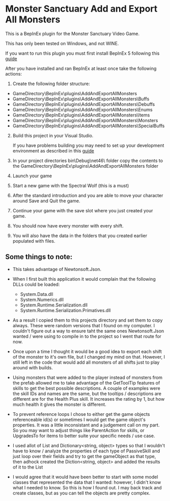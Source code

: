 # Monster Sanctuary Add and Export All Monsters

This is a BepInEx plugin for the Monster Sanctuary Video Game.

This has only been tested on Windows, and not WINE.

If you want to run this plugin you must first install BepInEx 5 following this [guide](https://docs.bepinex.dev/articles/user_guide/installation/index.html)

After you have installed and ran BepInEx at least once take the following actions:

1. Create the following folder structure:
  - GameDirectory\BepInEx\plugins\AddAndExportAllMonsters
  - GameDirectory\BepInEx\plugins\AddAndExportAllMonsters\Buffs
  - GameDirectory\BepInEx\plugins\AddAndExportAllMonsters\Debuffs
  - GameDirectory\BepInEx\plugins\AddAndExportAllMonsters\Enums
  - GameDirectory\BepInEx\plugins\AddAndExportAllMonsters\Items
  - GameDirectory\BepInEx\plugins\AddAndExportAllMonsters\Monsters
  - GameDirectory\BepInEx\plugins\AddAndExportAllMonsters\SpecialBuffs

2. Build this project in your Visual Studio.

   If you have problems building you may need to set up your development environment as described in this [guide](https://docs.bepinex.dev/articles/dev_guide/plugin_tutorial/1_setup.html)

3. In your project directories bin\Debug\net46\ folder copy the contents to the GameDirectory\BepInEx\plugins\AddAndExportAllMonsters folder

4. Launch your game

5. Start a new game with the Spectral Wolf (this is a must)

6. After the standard introduction and you are able to move your character around Save and Quit the game.

7. Continue your game with the save slot where you just created your game.

8. You should now have every monster with every shift.

9. You will also have the data in the folders that you created earlier populated with files.

## Some things to note:
- This takes advantage of Newtonsoft.Json.
- When I first built this application it would complain that the following DLLs could be loaded:
  * System.Data.dll
  * System.Numerics.dll
  * System.Runtime.Serialization.dll
  * System.Runtime.Serialization.Primatives.dll

- As a result I copied them to this projects directory and set them to copy always. These were random versions that I found on my computer. I couldn't figure out a way to ensure taht the same ones Newtonsoft.Json wanted / were using to compile in to the project so I went that route for now.

- Once upon a time I thought it would be a good idea to export each shift of the monster to it's own file, but I changed my mind on that. However, I still left in the code that would add all monsters of all shifts just to play around with builds.

- Using monsters that were added to the player instead of monsters from the prefab allowed me to take advantage of the GetToolTip features of skills to get the best possible descriptions. A couple of examples were the skill IDs and names are the same, but the tooltips / descriptions are different are for the Health Plus skill. It increases the rating by 1, but how much health it gives the monster is different.

- To prevent reference loops I chose to either get the game objects referenceable id(s) or sometimes I would get the game object's properties. It was a little inconsistant and a judgement call on my part. So you may want to adjust things like ParentAction for skills, or UpgradesTo for items to better suite your specific needs / use case.

- I used allot of List<object> and Dictionary<string, object> types so that I wouldn't have to know / analyze the properties of each type of PassiveSkill and just loop over their fields and try to get the gameObject as that type, then adhock created the Diction<string, object> and added the results of it to the List<object>

- I would agree that it would have been better to start with some model classes that represented the data that I wanted: however, I didn't know what I needed to know. So this is how I found out. I may back track and create classes, but as you can tell the objects are pretty complex.